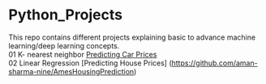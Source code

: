 # Python_Projects

This repo contains different projects explaining basic to advance machine learning/deep learning concepts.  
01 K- nearest neighbor [Predicting Car Prices ](https://github.com/aman-sharma-nine/K-nearest-neighbour-explainer)  
02 Linear Regression [Predicting House Prices] (https://github.com/aman-sharma-nine/AmesHousingPrediction)  
